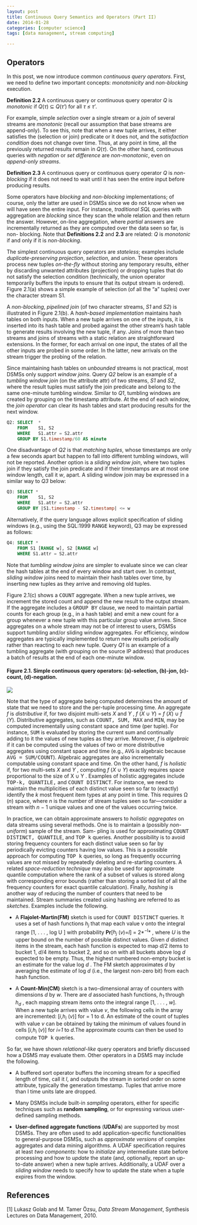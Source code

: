 ```yaml
---
layout: post
title: Continuous Query Semantics and Operators (Part II)
date: 2014-01-28
categories: [computer science]
tags: [data management, stream computing]

---
```


Operators
---

In this post, we now introduce common *continuous query operators*. First, we need to define two important concepts: *monotonicity* and *non-blocking* execution.

**Definition 2.2** A continuous query or continuous query operator *Q* is *monotonic* if *Q*(*τ*) ⊆ *Q*(*τ′*) for all *τ ≤ τ′*.  

For example, simple *selection* over a single stream or a *join* of several streams are *monotonic* (recall our assumption that base streams are append-only). To see this, note that when a new tuple arrives, it either satisfies the (selection or join) predicate or it does not, and the *satisfaction condition* does not change over time. Thus, at any point in time, all the previously returned results remain in *Q*(*τ*). On the other hand, continuous queries with *negation* or *set difference* are *non-monotonic*, even on *append-only streams*.  

**Definition 2.3** A continuous query or continuous query operator *Q* is *non-blocking* if it does not need to wait until it has seen the entire input before producing results.  

Some operators have *blocking* and *non-blocking* implementations; of course, only the latter are used in DSMSs since we do not know when we will have seen the entire input. For instance, *traditional SQL* queries with aggregation are *blocking* since they scan the whole relation and then return the answer. However, on-line aggregation, where *partial* answers are incrementally returned as they are computed over the data seen so far, is non- blocking. Note that **Definitions 2.2** and **2.3** are related: *Q* is *monotonic* if and only if it is *non-blocking*.  

The simplest continuous query operators are *stateless*; examples include *duplicate-preserving projection*, *selection*, and *union*. These operators process new tuples *on-the-fly* without storing any temporary results, either by discarding unwanted attributes (projection) or dropping tuples that do not satisfy the selection condition (technically, the union operator temporarily buffers the inputs to ensure that its output stream is ordered). Figure 2.1(a) shows a simple example of selection (of all the “a” tuples) over the character stream S1.

A *non-blocking*, *pipelined join* (of two character streams, *S1* and *S2*)  is illustrated in Figure 2.1(b). A *hash-based implementation* maintains hash tables on both inputs. When a new tuple arrives on one of the inputs, it is inserted into its hash table and probed against the other stream’s hash table to generate results involving the new tuple, if any. Joins of more than two streams and joins of streams with a static relation are straightforward extensions. In the former, for each arrival on one input, the states of all the other inputs are probed in some order. In the latter, new arrivals on the stream trigger the probing of the relation.

Since maintaining hash tables on *unbounded* streams is not practical, most DSMSs only support *window joins*. Query *Q2* below is an example of a *tumbling window join* (on the attribute attr) of two streams, *S1* and *S2*, where the result tuples must satisfy the join predicate and belong to the same one-minute tumbling window. Similar to *Q1*, tumbling windows are created by grouping on the timestamp attribute. At the end of each window, the *join operator* can clear its hash tables and start producing results for the next window.

```sql
Q2: SELECT	* 
	FROM	S1, S2
    WHERE	S1.attr = S2.attr
    GROUP BY S1.timestamp/60 AS minute
```

One disadvantage of *Q2* is that *matching tuples*, whose timestamps are only a few seconds apart but happen to fall into different tumbling windows, will not be reported. Another option is a *sliding window join*, where two tuples join if they satisfy the join predicate and if their timestamps are at most one window length, call it *w*, apart. A sliding window join may be expressed in a similar way to *Q3* below:

```sql
Q3: SELECT *
	FROM	S1, S2
    WHERE	S1.attr = S2.attr
    GROUP BY |S1.timestamp - S2.timestamp| <= w
```

Alternatively, if the query language allows explicit specification of sliding windows (e.g., using the SQL:1999 <tt class="literal">RANGE</tt> keyword), Q3 may be expressed as follows:

```sql
Q4: SELECT *
	FROM S1 [RANGE w], S2 [RANGE w] 
	WHERE S1.attr = S2.attr
```

Note that *tumbling window joins* are simpler to evaluate since we can clear the hash tables at the end of every window and start over. In contrast, *sliding window* joins need to maintain their hash tables over time, by inserting new tuples as they arrive and removing old tuples.

Figure 2.1(c) shows a <tt class="literal">COUNT</tt> aggregate. When a new tuple arrives, we increment the stored count and append the new result to the output stream. If the aggregate includes a <tt class="literal">GROUP BY</tt> clause, we need to maintain partial counts for each group (e.g., in a hash table) and emit a new count for a group whenever a new tuple with this particular group value arrives. Since aggregates on a whole stream may not be of interest to users, DSMSs support tumbling and/or sliding window aggregates. For efficiency, window aggregates are typically implemented to return new results periodically rather than reacting to each new tuple. Query *Q1* is an example of a tumbling aggregate (with grouping on the source IP address) that produces a batch of results at the end of each one-minute window. 

#### Figure 2.1. Simple continuous query operators: (a)-selection, (b)-jon, (c)-count, (d)-negation.
![](http://sungsoo.github.com/images/query-operators.png) 

Note that the type of aggregate being computed determines the amount of state that we need to store and the per-tuple processing time. An aggregate *f* is *distributive* if, for two disjoint multi-sets *X* and *Y* , *f* (*X* ∪ *Y*) = *f* (*X*) ∪ *f* (*Y*). Distributive aggregates, such as <tt class="literal">COUNT, SUM, MAX</tt> and <tt class="literal">MIN</tt>, may be computed incrementally using constant space and time (per tuple). For instance, <tt class="literal">SUM</tt> is evaluated by storing the current sum and continually adding to it the values of new tuples as they arrive. Moreover, *f* is *algebraic* if it can be computed using the values of two or more distributive aggregates using constant space and time (e.g., <tt class="literal">AVG</tt> is algebraic because <tt class="literal">AVG = SUM/COUNT</tt>). Algebraic aggregates are also incrementally computable using constant space and time. On the other hand, *f* is *holistic* if, for two multi-sets *X* and *Y* , computing *f* (*X* ∪ *Y*) exactly requires space proportional to the size of X ∪ Y . Examples of holistic aggregates include <tt class="literal">TOP-k, QUANTILE,</tt> and <tt class="literal">COUNT DISTINCT</tt>. For instance, we need to maintain the multiplicities of each distinct value seen so far to (exactly) identify the *k* most frequent item types at any point in time. This requires Ω (*n*) space, where *n* is the number of stream tuples seen so far—consider a stream with *n* − 1 unique values and one of the values occurring twice.

In practice, we can obtain approximate answers to *holistic aggregates* on data streams using several methods. One is to maintain a (possibly *non-uniform*) sample of the stream. Sam- pling is used for approximating <tt class="literal">COUNT DISTINCT, QUANTILE</tt>, and <tt class="literal">TOP k</tt> queries. Another possibility is to avoid storing frequency counters for each distinct value seen so far by periodically evicting counters having low values. This is a possible approach for computing <tt class="literal">TOP k</tt> queries, so long as frequently occurring values are not missed by repeatedly deleting and re-starting counters. A related *space-reduction technique* may also be used for approximate quantile computation where the rank of a subset of values is stored along with corresponding error bounds (rather than storing a sorted list of all the frequency counters for exact quantile calculation). Finally, *hashing* is another way of reducing the number of counters that need to be maintained. Stream summaries created using hashing are referred to as *sketches*. Examples include the following.  

* A **Flajolet-Martin(FM)** sketch is used for <tt class="literal">COUNT DISTINCT</tt> queries. It uses a set of hash functions *h<sub>j</sub>* that map each value v onto the integral range [1, . . . , log U ] with probability **Pr**[*h<sub>j</sub>* (*v*)=*l*] = 2*<sup>−l</sup>* , where *U* is the upper bound on the number of possible distinct values. Given *d* distinct items in the stream, each hash function is expected to map *d*/2 items to bucket 1, *d*/4 items to bucket 2, and so on with all buckets above log *d* expected to be empty. Thus, the highest numbered non-empty bucket is an estimate for the value log *d* . The FM sketch approximates *d* by averaging the estimate of log *d* (i.e., the largest non-zero bit) from each hash function.

* A **Count-Min(CM)** sketch is a two-dimensional array of counters with dimensions *d* by *w*. There are *d* associated hash functions, *h<sub>1</sub>*  through *h<sub>d</sub>*  , each mapping stream items onto the integral range [1, . . . , *w*]. When a new tuple arrives with value *v*, the following cells in the array are incremented: [*i*,*h<sub>i</sub>* (*v*)] for = 1 to d. An estimate of the count of tuples with value *v* can be obtained by taking the minimum of values found in cells [*i*,*h<sub>i</sub>* (*v*)] for *i=1* to *d*.The approximate counts can then be used to compute <tt class="literal">TOP k</tt> queries.



So far, we have shown *relational-like* query operators and briefly discussed how a DSMS may evaluate them. Other operators in a DSMS may include the following.

* A buffered sort operator buffers the incoming stream for a specified length of time, call it *l*, and outputs the stream in sorted order on some attribute, typically the generation timestamp. Tuples that arrive more than l time units late are dropped.

* Many DSMSs include built-in *sampling* operators, either for specific techniques such as **random sampling**, or for expressing various user-defined sampling methods.

* **User-defined aggregate functions** (**UDAFs**) are supported by most DSMSs. They are often used to add application-specific functionalities to general-purpose DSMSs, such as *approximate versions* of complex aggregates and data mining algorithms. A UDAF specification requires at least *two components*: how to *initialize* any intermediate state before processing and how to *update* the state (and, optionally, report an up-to-date answer) when a new tuple arrives. Additionally, a UDAF over a *sliding window* needs to specify how to update the state when a tuple expires from the window.


References
---
[1] Lukasz Golab and M. Tamer Özsu, *Data Stream Management*, Synthesis Lectures on Data Management, 2010.
